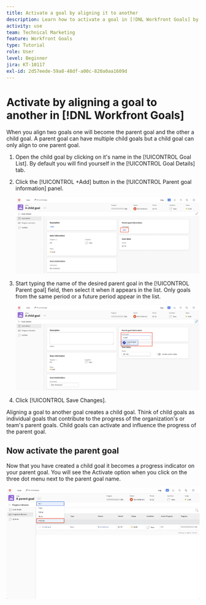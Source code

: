 ```yaml
---
title: Activate a goal by aligning it to another
description: Learn how to activate a goal in [!DNL Workfront Goals] by aligning it to another goal.
activity: use
team: Technical Marketing
feature: Workfront Goals
type: Tutorial
role: User
level: Beginner
jira: KT-10117
exl-id: 2d57eede-59a8-48df-a00c-820a0aa1609d
---
```

# Activate by aligning a goal to another in [!DNL Workfront Goals]

When you align two goals one will become the parent goal and the other a child goal. A parent goal can have multiple child goals but a child goal can only align to one parent goal.

1. Open the child goal by clicking on it's name in the [!UICONTROL Goal List]. By default you will find yourself in the [!UICONTROL Goal Details] tab.
1. Click the [!UICONTROL +Add] button in the [!UICONTROL Parent goal information] panel.

    ![A screenshot of the [!UICONTROL Goal Details] tab](assets/06-workfront-goals-align-goals.png)

1. Start typing the name of the desired parent goal in the [!UICONTROL Parent goal] field, then select it when it appears in the list. Only goals from the same period or a future period appear in the list.

    ![A screenshot of the [!UICONTROL Goal Details] panel showing the [!UICONTROL Parent goal information] panel](assets/07-workfront-goals-align-to.png)

1. Click [!UICONTROL Save Changes].

Aligning a goal to another goal creates a child goal. Think of child goals as individual goals that contribute to the progress of the organization's or team's parent goals. Child goals can activate and influence the progress of the parent goal.

## Now activate the parent goal

Now that you have created a child goal it becomes a progress indicator on your parent goal. You will see the Activate option when you click on the three dot menu next to the parent goal name.

![A screenshot showing how to activate the parent goal.](assets/activate-the-parent-goal.png)

